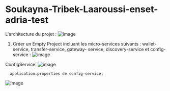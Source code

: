 # Soukayna-Tribek-Laaroussi-enset-adria-test
L'architecture du projet :
![image](https://github.com/Tribeksoukayna/Soukayna-Tribek-Laaroussi-enset-adria-test/assets/95369543/ff2d24d5-3cd9-4cf1-b6af-e50072633edc)

1. Créer un Empty Project incluant les micro-services suivants : wallet-service, transfer-service, gateway-
service, discovery-service et config-service :
![image](https://github.com/Tribeksoukayna/Soukayna-Tribek-Laaroussi-enset-adria-test/assets/95369543/3e410310-1317-4140-b70d-88a110b4e421)

ConfigService:
  ![image](https://github.com/Tribeksoukayna/Soukayna-Tribek-Laaroussi-enset-adria-test/assets/95369543/6b6cc1a1-c29a-4b1c-b6a1-816db927dc8e)

      application.properties de config-service: 
![image](https://github.com/Tribeksoukayna/Soukayna-Tribek-Laaroussi-enset-adria-test/assets/95369543/5e908a3c-be75-47b1-a563-4ebe9509a902)
